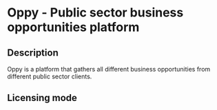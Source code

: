 # Oppy - Public sector business opportunities platform

## Description
Oppy is a platform that gathers all different business opportunities from different public sector clients.

## Licensing mode
